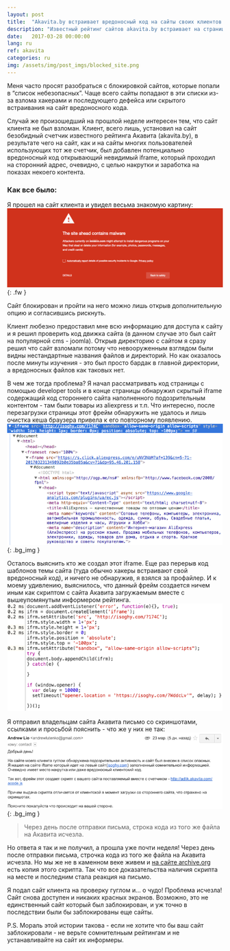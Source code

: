 ```yaml
---
layout: post
title:  "Akavita.by встраивает вредоносный код на сайты своих клиентов!"
description: "Известный рейтинг сайтов akavita.by встраивает на страницы своих клиентов вредоносный код из-за которого их сайты блокируют"
date:   2017-03-28 00:00:00
lang: ru
ref: akavita
categories: ru
img: /assets/img/post_imgs/blocked_site.png
---
```


Меня часто просят разобраться с блокировкой сайтов, которые попали в “список небезопасных”. Чаще всего сайты попадают в эти списки из-за взлома хакерами и последующего дефейса или скрытого встраивания на сайт вредоносного кода. 

Случай же произошедший на прошлой неделе интересен тем, что сайт клиента не был взломан. Клиент, всего лишь,  установил на сайт безобидный счетчик известного рейтинга Акавита (akavita.by), в результате чего на сайт, как и на сайты многих пользователей использующих тот же счетчик, был добавлен потенциально вредоносный код открывающий невидимый iframe, который проходил на сторонний адрес, очевидно, с целью накрутки и заработка на показах некоего контента.



### Как все было:

Я прошел на сайт клиента и увидел весьма знакомую картину:
![My helpful screenshot](/assets/img/post_imgs/blocked_site.png){: .fw }

Сайт блокирован и пройти на него можно лишь открыв дополнительную опцию и согласившись рискнуть. 

Клиент любезно предоставил мне всю информацию для доступа к сайту и я решил проверить код движка сайта (в данном случае это был сайт на популярной cms - joomla). Открыв директорию с сайтом я сразу решил что сайт взломали потому что невооруженным взглядом были видны нестандартные названия файлов и директорий. Но как оказалось после минуты изучения - это был просто бардак в главной директории, а вредоносных файлов как таковых нет. 

В чем же тогда проблема? Я начал рассматривать код страницы с помощью developer tools и в конце страницы обнаружил скрытый iframe содержащий код стороннего сайта наполненного подозрительным контентом - там были товары из aliexpress и т.п.
Что интересно, после перезагрузки страницы этот фрейм обнаружить не удалось и лишь очистка кеша браузера привела к его повторному появлению. 
![My helpful screenshot](/assets/img/post_imgs/akavita_iframe_on_page.png)
{: .bg_img }

Осталось выяснить кто же создал этот iframe.
Еще раз перерыв код шаблонов темы сайта (туда обычно хакеры встраивают свой вредоносный код), и ничего не обнаружив, я взялся за профайлер. И к моему удивлению, выяснилось, что данный фрейм создается ничем иным как скриптом с сайта Акавита загружаемым вместе с вышеупомянутым информером рейтинга.
![My helpful screenshot](/assets/img/post_imgs/akavita_script_on_page.png)

Я отправил владельцам сайта Акавита письмо со скриншотами, ссылками и просьбой пояснить - что же у них не так:
![My helpful screenshot](/assets/img/post_imgs/akavita_latter.png)
{: .bg_img }

> Через день после отправки письма, строка кода из того же файла на Акавита исчезла.

Но ответа я так и не получил, а прошла уже почти неделя! Через день после отправки письма, строчка кода из того же файла на Акавита исчезла. Но мы же не в каменном веке живем и [на сайте archive.org](http://web.archive.org/web/20170325140404/https://adlik.akavita.com/acode.js) есть копия этого скрипта. Так что все доказательства наличия скрипта на месте и последним стала реакция на письмо.

Я подал сайт клиента на проверку гуглом и... о чудо! Проблема исчезла! Сайт снова доступен и никаких красных экранов.
Возможно, это не единственный сайт который был заблокирован, и уж точно в последствии были бы заблокированы еще сайты.

P.S. Мораль этой истории такова - если не хотите что бы ваш сайт заблокировали - не верьте сомнителньым рейтингам и не устанавливайте на сайт их информеры.
<div>
</div>
<br>
